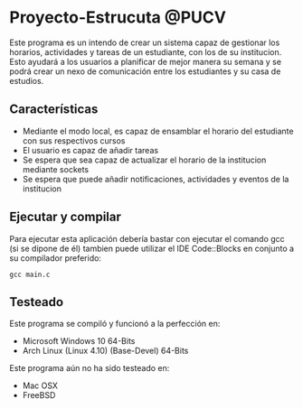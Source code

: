 # Proyecto-Estrucuta @PUCV
Este programa es un intendo de crear un sistema capaz de gestionar los horarios,
actividades y tareas de un estudiante, con los de su institucion. Esto ayudará a los usuarios
a planificar de mejor manera su semana y se podrá crear un nexo de comunicación entre
los estudiantes y su casa de estudios.

## Características
  - Mediante el modo local, es capaz de ensamblar el horario del estudiante con sus respectivos cursos
  - El usuario es capaz de añadir tareas
  - Se espera que sea capaz de actualizar el horario de la institucion mediante sockets
  - Se espera que puede añadir notificaciones, actividades y eventos de la institucion

## Ejecutar y compilar
Para ejecutar esta aplicación debería bastar con ejecutar el comando gcc (si se dipone de él)
tambien puede utilizar el IDE Code::Blocks en conjunto a su compilador preferido:

    gcc main.c

## Testeado
Este programa se compiló y funcionó a la perfección en:
  - Microsoft Windows 10 64-Bits
  - Arch Linux (Linux 4.10) (Base-Devel) 64-Bits

Este programa aún no ha sido testeado en:
  - Mac OSX
  - FreeBSD


